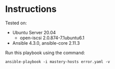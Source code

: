 # Instructions

Tested on:
- Ubuntu Server 20.04
  - open-iscsi 2.0.874-7.1ubuntu6.1
- Ansible 4.3.0, ansible-core 2.11.3

Run this playbook using the command:

    ansible-playbook -i mastery-hosts error.yaml -v
